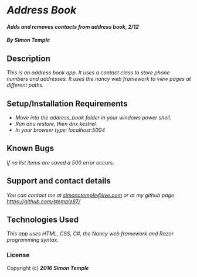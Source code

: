 # _Address Book_
#### _Adds and removes contacts from address book, 2/12_

#### _**By Simon Temple**_

## Description

_This is an address book app. It uses a contact class to store phone numbers and addresses. It uses the nancy web framework to view pages at different paths._

## Setup/Installation Requirements

* _Move into the address_book folder in your windows power shell._
* _Run dnu restore, then dnx kestrel._
* _In your browser type: localhost:5004_

## Known Bugs

_If no list items are saved a 500 error occurs._

## Support and contact details

_You can contact me at simonctemple@live.com or at my github page https://github.com/stemple87/_

## Technologies Used

_This app uses HTML, CSS, C#, the Nancy web framework and Razor programming syntax._

### License

Copyright (c) **_2016 Simon Temple_**
